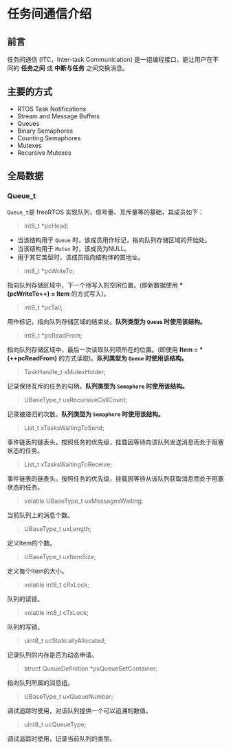 # 任务间通信介绍

## 前言

任务间通信 (ITC，Inter-task Communication) 是一组编程接口，能让用户在不同的 **任务之间** 或 **中断与任务** 之间交换消息。

## 主要的方式

 - RTOS Task Notifications
 - Stream and Message Buffers
 - Queues
 - Binary Semaphores
 - Counting Semaphores
 - Mutexes
 - Recursive Mutexes

## 全局数据

### Queue_t

`Queue_t`是 freeRTOS 实现队列，信号量、互斥量等的基础，其成员如下：

> int8_t *pcHead;

 - 当该结构用于 `Queue` 时，该成员用作标记，指向队列存储区域的开始处。
 - 当该结构用于 `Mutex` 时，该成员为NULL。
 - 用于其它类型时，该成员指向结构体的首地址。

> int8_t *pcWriteTo;

指向队列存储区域中，下一个待写入的空闲位置。(即新数据使用 **\*(pcWriteTo++) = Item** 的方式写入)。

> int8_t *pcTail;

用作标记，指向队列存储区域的结束处。**队列类型为 `Queue` 时使用该结构。**

> int8_t *pcReadFrom;

指向队列存储区域中，最后一次读取队列项所在的位置。(即使用 **Item = \*(++pcReadFrom)** 的方式读取)。**队列类型为 `Queue` 时使用该结构。**

> TaskHandle_t xMutexHolder;

记录保持互斥的任务的句柄。**队列类型为 `Semaphore` 时使用该结构。**

> UBaseType_t uxRecursiveCallCount;

记录被递归的次数。**队列类型为 `Semaphore` 时使用该结构。**

> List_t xTasksWaitingToSend;

事件链表的链表头。按照任务的优先级，挂载因等待向该队列发送消息而处于阻塞状态的任务。

> List_t xTasksWaitingToReceive;

事件链表的链表头。按照任务的优先级，挂载因等待从该队列获取消息而处于阻塞状态的任务。

> volatile UBaseType_t uxMessagesWaiting;

当前队列上的消息个数。

> UBaseType_t uxLength;

定义Item的个数。

> UBaseType_t uxItemSize;

定义每个Item的大小。

> volatile int8_t cRxLock;

队列的读锁。

> volatile int8_t cTxLock;

队列的写锁。

> uint8_t ucStaticallyAllocated;

记录队列的内存是否为动态申请。

> struct QueueDefinition *pxQueueSetContainer;

指向队列所属的消息组。

> UBaseType_t uxQueueNumber;

调试追踪时使用，对该队列提供一个可以追溯的数值。

> uint8_t ucQueueType;

调试追踪时使用，记录当前队列的类型。

